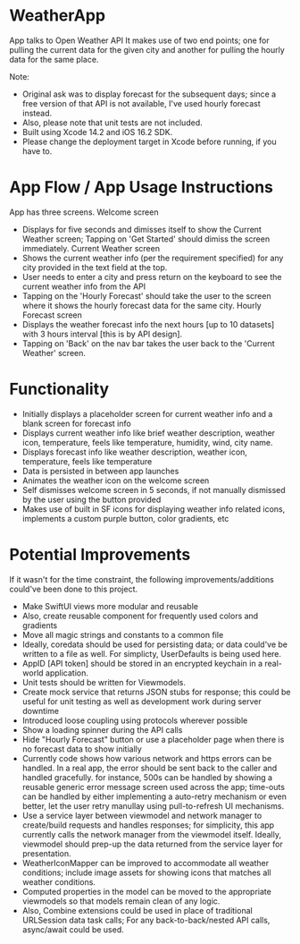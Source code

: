 # WeatherApp
App talks to Open Weather API
It makes use of two end points; one for pulling the current data for the given city and another for pulling the hourly data for the same place.

Note: 
  - Original ask was to display forecast for the subsequent days; since a free version of that API is not available, I've used hourly forecast instead.
  - Also, please note that unit tests are not included.
  - Built using Xcode 14.2 and iOS 16.2 SDK.
  - Please change the deployment target in Xcode before running, if you have to.

# App Flow / App Usage Instructions

App has three screens.
Welcome screen 
  - Displays for five seconds and dimisses itself to show the Current Weather screen; Tapping on 'Get Started' should dimiss the screen immediately.
Current Weather screen 
  - Shows the current weather info (per the requirement specified) for any city provided in the text field at the top.
  - User needs to enter a city and press return on the keyboard to see the current weather info from the API
  - Tapping on the 'Hourly Forecast' should take the user to the screen where it shows the hourly forecast data for the same city.
Hourly Forecast screen
  - Displays the weather forecast info the next hours [up to 10 datasets] with 3 hours interval [this is by API design].
  - Tapping on 'Back' on the nav bar takes the user back to the 'Current Weather' screen.

# Functionality
  - Initially displays a placeholder screen for current weather info and a blank screen for forecast info
  - Displays current weather info like brief weather description, weather icon, temperature, feels like temperature, humidity, wind, city name.
  - Displays forecast info like weather description, weather icon, temperature, feels like temperature
  - Data is persisted in between app launches
  - Animates the weather icon on the welcome screen
  - Self dismisses welcome screen in 5 seconds, if not manually dismissed by the user using the button provided
  - Makes use of built in SF icons for displaying weather info related icons, implements a custom purple button, color gradients, etc

# Potential Improvements
If it wasn't for the time constraint, the following improvements/additions could've been done to this project.
  - Make SwiftUI views more modular and reusable
  - Also, create reusable component for frequently used colors and gradients
  - Move all magic strings and constants to a common file
  - Ideally, coredata should be used for persisting data; or data could've be written to a file as well. For simplicty, UserDefaults is being used here.
  - AppID [API token] should be stored in an encrypted keychain in a real-world application.
  - Unit tests should be written for Viewmodels.
  - Create mock service that returns JSON stubs for response; this could be useful for unit testing as well as development work during server downtime
  - Introduced loose coupling using protocols wherever possible
  - Show a loading spinner during the API calls
  - Hide "Hourly Forecast" button or use a placeholder page when there is no forecast data to show initially
  - Currently code shows how various network and https errors can be handled. In a real app, the error should be sent back to the caller and handled gracefully.
    for instance, 500s can be handled by showing a reusable generic error message screen used across the app; time-outs can be handled by either implementing a auto-retry
    mechanism or even better, let the user retry manullay using pull-to-refresh UI mechanisms.
  - Use a service layer between viewmodel and network manager to create/build requests and handles responses; for simplicity, this app currently calls the network manager from the
    viewmodel itself. Ideally, viewmodel should prep-up the data returned from the service layer for presentation.
  - WeatherIconMapper can be improved to accommodate all weather conditions; include image assets for showing icons that matches all weather conditions.
  - Computed properties in the model can be moved to the appropriate viewmodels so that models remain clean of any logic.
  - Also, Combine extensions could be used in place of traditional URLSession data task calls; For any back-to-back/nested API calls, async/await could be used.
